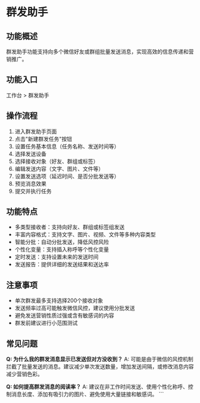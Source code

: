 # 群发助手

## 功能概述

群发助手功能支持向多个微信好友或群组批量发送消息，实现高效的信息传递和营销推广。

## 功能入口

工作台 > 群发助手

## 操作流程

1. 进入群发助手页面
2. 点击"新建群发任务"按钮
3. 设置任务基本信息（任务名称、发送时间等）
4. 选择发送设备
5. 选择接收对象（好友、群组或标签）
6. 编辑发送内容（文字、图片、文件等）
7. 设置发送选项（延迟时间、是否分批发送等）
8. 预览消息效果
9. 提交并执行任务

## 功能特点

- 多类型接收者：支持向好友、群组或标签组发送
- 丰富内容格式：支持文字、图片、视频、文件等多种内容类型
- 智能分批：自动分批发送，降低风控风险
- 个性化变量：支持插入称呼等个性化变量
- 定时发送：支持设置未来的发送时间
- 发送报告：提供详细的发送结果和送达率

## 注意事项

- 单次群发最多支持选择200个接收对象
- 发送频率过高可能触发微信风控，建议使用分批发送
- 避免发送营销性质过强或含有敏感词的内容
- 群发前建议进行小范围测试

## 常见问题

**Q: 为什么我的群发消息显示已发送但对方没收到？**
A: 可能是由于微信的风控机制拦截了批量发送的消息。建议减少单次发送数量，增加发送间隔，或修改消息内容减少营销色彩。

**Q: 如何提高群发消息的阅读率？**
A: 建议在非工作时间发送、使用个性化称呼、控制消息长度、添加有吸引力的图片、避免使用大量链接和敏感词。
\`\`\`
